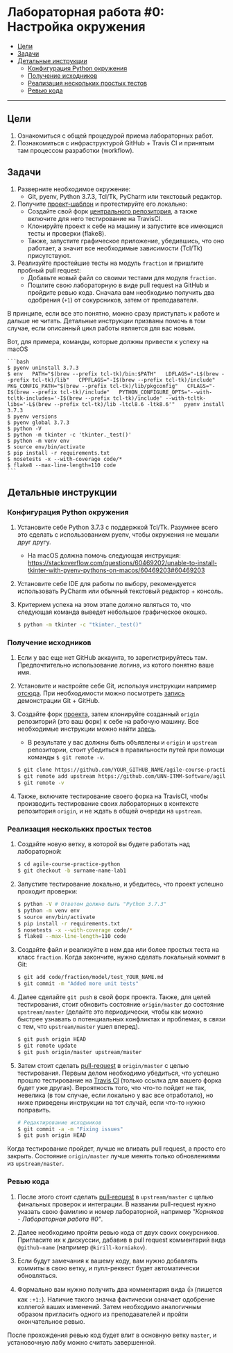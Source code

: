 # Лабораторная работа #0: Настройка окружения

* [Цели](#цели)
* [Задачи](#задачи)
* [Детальные инструкции](#детальные-инструкции)
    * [Конфигурация Python окружения](#конфигурация-python-окружения)
    * [Получение исходников](#получение-исходников)
    * [Реализация нескольких простых тестов](#реализация-нескольких-простых-тестов)
    * [Ревью кода](#ревью-кода)

-------------------------

## Цели

1. Ознакомиться с общей процедурой приема лабораторных работ.
1. Познакомиться с инфраструктурой GitHub + Travis CI и принятым там процессом разработки (workflow).

## Задачи

1. Разверните необходимое окружение:
    - Git, pyenv, Python 3.7.3, Tcl/Tk, PyCharm или текстовый редактор.
1. Получите [проект-шаблон][upstream] и протестируйте его локально:
    - Создайте свой форк [центрального репозитория][upstream], а также включите для него тестирование на TravisCI.
    - Клонируйте проект к себе на машину и запустите все имеющися тесты и проверки (flake8).
    - Также, запустите графическое приложение, убедившись, что оно работает, а значит все необходимые зависимости (Tcl/Tk) присутствуют.
1. Реализуйте простейшие тесты на модуль `fraction` и пришлите пробный pull request:
    - Добавьте новый файл со своими тестами для модуля `fraction`.
    - Пошлите свою лабораторную в виде pull request на GitHub и пройдите ревью кода. Сначала вам необходимо получить два одобрения (`+1`) от сокурсников, затем от преподавателя.

В принципе, если все это понятно, можно сразу приступать к работе и дальше не читать. Детальные инструкции призваны помочь в том случае, если описанный цикл работы является для вас новым.

Вот, для примера, команды, которые должны привести к успеху на macOS

    ```bash
    $ pyenv uninstall 3.7.3
    $ env   PATH="$(brew --prefix tcl-tk)/bin:$PATH"   LDFLAGS="-L$(brew --prefix tcl-tk)/lib"   CPPFLAGS="-I$(brew --prefix tcl-tk)/include"   PKG_CONFIG_PATH="$(brew --prefix tcl-tk)/lib/pkgconfig"   CFLAGS="-I$(brew --prefix tcl-tk)/include"   PYTHON_CONFIGURE_OPTS="--with-tcltk-includes='-I$(brew --prefix tcl-tk)/include' --with-tcltk-libs='-L$(brew --prefix tcl-tk)/lib -ltcl8.6 -ltk8.6'"   pyenv install 3.7.3
    $ pyenv versions
    $ pyenv global 3.7.3
    $ python -V
    $ python -m tkinter -c 'tkinter._test()'
    $ python -m venv env
    $ source env/bin/activate
    $ pip install -r requirements.txt
    $ nosetests -x --with-coverage code/*
    $ flake8 --max-line-length=110 code
    ```

## Детальные инструкции

### Конфигурация Python окружения

1. Установите себе Python 3.7.3 c поддержкой Tcl/Tk. Разумнее всего это сделать с использованием pyenv, чтобы окружения не мешали друг другу.
    - На macOS должна помочь следующая инструкция: https://stackoverflow.com/questions/60469202/unable-to-install-tkinter-with-pyenv-pythons-on-macos/60469203#60469203
1. Установите себе IDE для работы по выбору, рекомендуется использовать PyCharm или обычный текстовый редактор + консоль.
1. Критерием успеха на этом этапе должно являться то, что следующая команда выведет небольшое графическое окошко.

    ```bash
    $ python -m tkinter -c "tkinter._test()"
    ```

### Получение исходников

1. Если у вас еще нет GitHub аккаунта, то зарегистрируйтесь там. Предпочтительно использование логина, из котого понятно ваше имя.

1. Установите и настройте себе Git, используя инструкции например [отсюда][help-git]. При необходимости можно посмотреть [запись][gitcast] демонстрации Git + GitHub.

1. Создайте форк [проекта][upstream], затем клонируйте созданный `origin` репозиторий (это ваш форк) к себе на рабочую машину. Все необходимые инструкции можно найти [здесь][help-fork].
    - В результате у вас должны быть объявлены и `origin` и `upstream` репозитории, стоит убедиться в правильности путей при помощи команды `$ git remote -v`.

    ```bash
    $ git clone https://github.com/YOUR_GITHUB_NAME/agile-course-practice-python
    $ git remote add upstream https://github.com/UNN-ITMM-Software/agile-course-practice-python
    $ git remote -v
    ```

1. Также, включите тестирование своего форка на TravisCI, чтобы производить тестирование своих лабораторных в контексте репозитория `origin`, и не ждать в общей очереди на `upstream`.

### Реализация нескольких простых тестов

1. Создайте новую ветку, в которой вы будете работать над лабораторной:

    ```bash
    $ cd agile-course-practice-python
    $ git checkout -b surname-name-lab1
    ```

1. Запустите тестирование локально, и убедитесь, что проект успешно проходит проверки:

    ```bash
    $ python -V # Ответом должно быть "Python 3.7.3"
    $ python -m venv env
    $ source env/bin/activate
    $ pip install -r requirements.txt
    $ nosetests -x --with-coverage code/*
    $ flake8 --max-line-length=110 code
    ```

1. Создайте файл и реализуйте в нем два или более простых теста на класс `fraction`. Когда закончите, нужно сделать локальный коммит в Git:

    ```bash
    $ git add code/fraction/model/test_YOUR_NAME.md
    $ git commit -m "Added more unit tests"
    ```

1. Далее сделайте `git push` в свой форк проекта. Также, для целей тестирования, стоит обновить состояние `origin/master` до состояние `upstream/master` (делайте это периодически, чтобы как можно быстрее узнавать о потенциальных конфликтах и проблемах, в связи с тем, что `upstream/master` ушел вперед).

    ```bash
    $ git push origin HEAD
    $ git remote update
    $ git push origin/master upstream/master
    ```

1. Затем стоит сделать [pull-request][help-pr] в `origin/master` с целью тестирования. Первым делом необходимо убедиться, что успешно прошло тестирование на [Travis CI][travis] (только ссылка для вашего форка будет уже другая). Вероятность того, что что-то пойдет не так, невелика (в том случае, если локально у вас все отработало), но ниже приведены инструкции на тот случай, если что-то нужно поправить.

    ```bash
    # Редактирование исходников
    $ git commit -a -m "Fixing issues"
    $ git push origin HEAD
    ```

Когда тестирование пройдет, лучше не вливать pull request, а просто его закрыть. Состояние `origin/master` лучше менять только обновлениями из `upstream/master`.

### Ревью кода

1. После этого стоит сделать [pull-request][help-pr] в `upstream/master` с целью финальных проверок и интеграции. В названии pull-request нужно указать свою фамилию и номер лабораторной, например _"Корняков - Лабораторная работа #0"_.

1. Далее необходимо пройти ревью кода от двух своих сокурсников. Пригласите их к дискуссии, дабавив в pull request комментарий вида `@github-name` (например `@kirill-korniakov`).

1. Если будут замечания к вашему коду, вам нужно добавлять коммиты в свою ветку, и пулл-реквест будет автоматически обновляться.

1. Формально вам нужно получить два комментария вида :+1: (пишется как `:+1:`). Наличие такого значка фактически означает одобрение коллегой ваших изменений. Затем необходимо аналогичным образом пригласить одного из преподавателей и пройти окончательное ревью.

После прохождения ревью код будет влит в основную ветку `master`, и установочную лабу можно считать завершенной.

<!-- LINKS UPDATABLE -->

[topics]:   https://docs.google.com/spreadsheets/d/1Pt9i-UGUiFG8_tjnUjxmCqVjP9VHG9GJc1LNZQeGU_4/edit#gid=489721713

<!-- LINKS PERMANENT -->

[upstream]: https://github.com/UNN-ITMM-Software/agile-course-practice-python
[travis]:   https://travis-ci.com/github/UNN-ITMM-Software/agile-course-practice-python/pull_requests
[gitcast]:  http://www.youtube.com/playlist?list=PLSzOhsr5tmhrgV7u7CSzX4Ki1a9r0AKzV

[help-git]:  https://help.github.com/articles/set-up-git
[help-fork]: https://help.github.com/articles/fork-a-repo
[help-pr]:   https://help.github.com/articles/using-pull-requests
[gfm]:       https://help.github.com/articles/github-flavored-markdown
